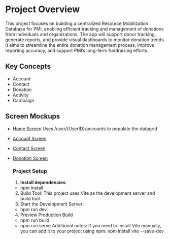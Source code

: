 # Project Overview
This project focuses on building a centralized Resource Mobilization Database for PMI, enabling efficient tracking and management of donations from individuals and organizations. The app will support donor tracking, generate reports, and provide visual dashboards to monitor donation trends. It aims to streamline the entire donation management process, improve reporting accuracy, and support PMI’s long-term fundraising efforts.

## Key Concepts

 * Account
 * Contact
 * Donation
 * Activity
 * Campaign

## Screen Mockups
 * [Home Screen](./docs/home.png) Uses /user/{UserID}/accounts to populate the datagrid
 * [Account Screen](./docs/account.md)
 * [Contact Screen](./docs/contact.md)
 * [Donation Screen](./docs/donation.png)




   ### Project Setup

    1. **Install dependencies**:
      - npm install
    2.	Build Tool: This project uses Vite as the development server and build tool.
    3.	Start the Development Server:
      - npm run dev
    4.  Preview Production Build
      - npm run build
      - npm run serve
    Additional notes:
    If you need to install Vite manually, you can add it to your project using npm:
    npm install vite --save-dev
